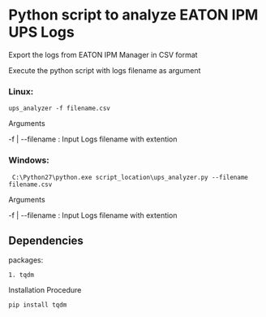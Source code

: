 #  Python script to analyze EATON IPM UPS Logs


Export the logs from EATON IPM Manager in CSV format

Execute the python script with logs filename as argument

### Linux:

```
ups_analyzer -f filename.csv
```
Arguments 

-f | --filename : Input Logs filename with extention

### Windows:
```
 C:\Python27\python.exe script_location\ups_analyzer.py --filename filename.csv
```
Arguments 

-f | --filename : Input Logs filename with extention


## Dependencies

packages:

    1. tqdm

Installation Procedure
```
pip install tqdm
```
